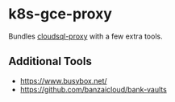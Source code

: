 # k8s-gce-proxy

Bundles [cloudsql-proxy](]https://github.com/GoogleCloudPlatform/cloudsql-proxy) with a few extra tools.

## Additional Tools

- https://www.busybox.net/
- https://github.com/banzaicloud/bank-vaults